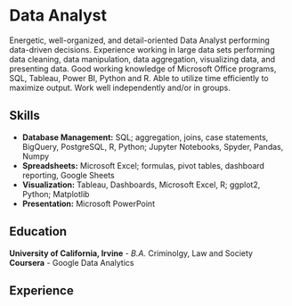 # Data Analyst

Energetic, well-organized, and detail-oriented Data Analyst performing data-driven decisions. Experience working in large data sets performing data cleaning, data manipulation, data aggregation, visualizing data, and presenting data. Good working knowledge of Microsoft Office programs, SQL, Tableau, Power BI, Python and R. Able to utilize time efficiently to maximize output. Work well independently and/or in groups. 

## Skills
-	**Database Management:** SQL; aggregation, joins, case statements, BigQuery, PostgreSQL, R, 
Python; Jupyter Notebooks, Spyder, Pandas, Numpy 
-	**Spreadsheets:** Microsoft Excel; formulas, pivot tables, dashboard reporting, Google Sheets 
-	**Visualization:** Tableau, Dashboards, Microsoft Excel, R; ggplot2, Python; Matplotlib 
-	**Presentation:** Microsoft PowerPoint


## Education
**University of California, Irvine** - *B.A.* Criminolgy, Law and Society<br>
**Coursera** - Google Data Analytics

## Experience

